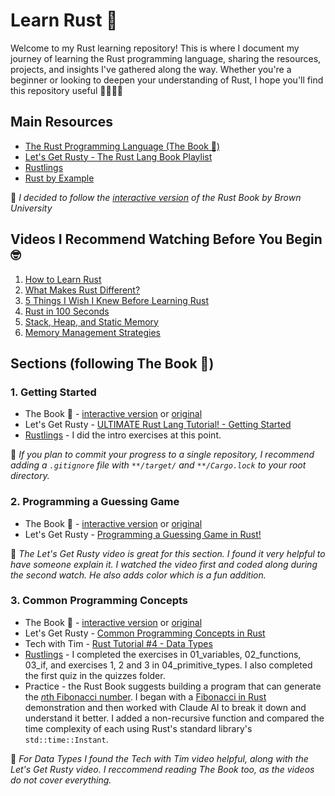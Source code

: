 # Learn Rust 🦀

Welcome to my Rust learning repository! This is where I document my journey of learning the Rust programming language, sharing the resources, projects, and insights I've gathered along the way. Whether you're a beginner or looking to deepen your understanding of Rust, I hope you'll find this repository useful 👩🏼‍💻✨
 
## Main Resources

- [The Rust Programming Language (The Book 📖)](https://doc.rust-lang.org/book/)
- [Let's Get Rusty - The Rust Lang Book Playlist](https://youtube.com/playlist?list=PLai5B987bZ9CoVR-QEIN9foz4QCJ0H2Y8&si=ldobWHRCRxI8ha6o)
- [Rustlings](https://github.com/rust-lang/rustlings)
- [Rust by Example](https://doc.rust-lang.org/rust-by-example/)

🦀 *I decided to follow the [interactive version](https://rust-book.cs.brown.edu/experiment-intro.html) of the Rust Book by Brown University*

## Videos I Recommend Watching Before You Begin 🤓

1. [How to Learn Rust](https://youtu.be/2hXNd6x9sZs?si=cTaDFsM20BbHuMzC)
2. [What Makes Rust Different?](https://youtu.be/v6RxJsk8otY?si=HeDOEj0G7hc7ilyG)
3. [5 Things I Wish I Knew Before Learning Rust](https://youtu.be/EYCBm0xAWow?si=O9MSA8RMDX9AN0Ng)
4. [Rust in 100 Seconds](https://youtu.be/5C_HPTJg5ek?si=HaMm-O_GGoCw9dsr)
5. [Stack, Heap, and Static Memory](https://youtu.be/NnLdGKoz1ls?si=YrtC5lKBaDmHcKe0)
6. [Memory Management Strategies](https://youtu.be/GUZ_2gGWuPo?si=Mc1HUagaT8tb4Ufq)

## Sections (following The Book 📖)

### 1. Getting Started

- The Book 📖 - [interactive version](https://rust-book.cs.brown.edu/ch01-00-getting-started.html) or [original](https://doc.rust-lang.org/book/ch01-00-getting-started.html)
- Let's Get Rusty - [ULTIMATE Rust Lang Tutorial! - Getting Started](https://youtu.be/OX9HJsJUDxA?si=PhZ5Iv6Azi8azQf9)
- [Rustlings](https://github.com/rust-lang/rustlings) - I did the intro exercises at this point.

🦀 *If you plan to commit your progress to a single repository, I recommend adding a `.gitignore` file with `**/target/` and `**/Cargo.lock` to your root directory.*

### 2. Programming a Guessing Game

- The Book 📖 - [interactive version](https://rust-book.cs.brown.edu/ch02-00-guessing-game-tutorial.html) or [original](https://doc.rust-lang.org/book/ch02-00-guessing-game-tutorial.html)
- Let's Get Rusty - [Programming a Guessing Game in Rust!](https://youtu.be/H0xBSbnQYds?si=WubyeEfIZhSLnEnE) 

🦀 *The Let's Get Rusty video is great for this section. I found it very helpful to have someone explain it. I watched the video first and coded along during the second watch. He also adds color which is a fun addition.*

### 3. Common Programming Concepts

- The Book 📖 - [interactive version](https://rust-book.cs.brown.edu/ch03-00-common-programming-concepts.html) or [original](https://doc.rust-lang.org/book/ch03-00-common-programming-concepts.html)
- Let's Get Rusty - [Common Programming Concepts in Rust](https://youtu.be/2V0JaMVjzws?si=NAPRn5s_sazqWOAx) 
- Tech with Tim - [Rust Tutorial #4 - Data Types](https://youtu.be/t047Hseyj_k?si=M2P-K-_83AcgTQwW)
- [Rustlings](https://github.com/rust-lang/rustlings) - I completed the exercises in 01_variables, 02_functions, 03_if, and exercises 1, 2 and 3 in 04_primitive_types. I also completed the first quiz in the quizzes folder.
- Practice - the Rust Book suggests building a program that can generate the [*n*th Fibonacci number](https://github.com/kelbelss/learn-rust/tree/main/rust-book/common_programming_concepts/fibonacci/src). I began with a [Fibonacci in Rust](https://benjaminbrandt.com/fibonacci-in-rust/) demonstration and then worked with Claude AI to break it down and understand it better. I added a non-recursive function and compared the time complexity of each using Rust's standard library's `std::time::Instant`. 

🦀 *For Data Types I found the Tech with Tim video helpful, along with the Let's Get Rusty video. I reccommend reading The Book too, as the videos do not cover everything.*